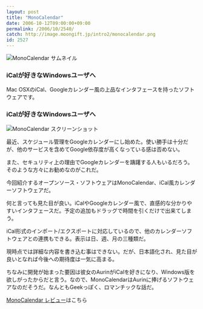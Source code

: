 ```yaml
---
layout: post
title: "MonoCalendar"
date: 2006-10-12T09:00:00+09:00
permalink: /2006/10/2540/
catch: http://image.moongift.jp/intro2/monocalendar.png
id: 2527
---
```

 ![MonoCalendar サムネイル](http://image.moongift.jp/intro2/monocalendar.t.png "MonoCalendar サムネイル")
  

### iCalが好きなWindowsユーザへ
  
Mac OSXのiCal、Googleカレンダー風の上品なインタフェースを持ったソフトウェアです。  
<!--more-->  

### iCalが好きなWindowsユーザへ
  

![MonoCalendar スクリーンショット](http://image.moongift.jp/intro2/monocalendar.png "MonoCalendar スクリーンショット")

  

最近、スケジュール管理をGoogleカレンダーにし始めた。使い勝手は十分だが、他のサービスを含めてGoogle依存度が高くなっている感は否めない。

  

また、セキュリティ上の理由でGoogleカレンダーを躊躇する人もいるだろう。そのような方々にお勧めなのがこれだ。

  

今回紹介するオープンソース・ソフトウェアはMonoCalendar、iCal風カレンダーソフトウェアだ。

  

何と言っても見た目が良い。iCalやGoogleカレンダー風で、直感的な分かりやすいインタフェースだ。予定の追加もドラッグで時間を引くだけで出来てしまう。

  

iCal形式のインポート/エクスポートに対応しているので、他のカレンダーソフトウェアとの連携もできる。表示は日、週、月の三種類だ。

  

現時点では詳細な内容を書き込む事はできない。だが、日本語化され、見た目が良いとなれば今後への期待度は一気に高まる。

  

ちなみに開発が始まった要因は彼女のAurinがiCalを好きになり、Windows版を欲しがったからだと言う。なので、MonoCalendarはAurinに捧げるソフトウェアなのだそうだ。なんともGeekっぽく、ロマンチックな話だ。

  

[MonoCalendar レビュー](http://oss.moongift.jp/review/i-2541.html)はこちら

